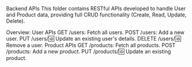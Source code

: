Backend APIs
This folder contains RESTful APIs developed to handle User and Product data, providing full CRUD functionality (Create, Read, Update, Delete).

Overview:
User APIs
GET /users: Fetch all users.
POST /users: Add a new user.
PUT /users/:id: Update an existing user's details.
DELETE /users/:id: Remove a user.
Product APIs
GET /products: Fetch all products.
POST /products: Add a new product.
PUT /products/:id: Update an existing product.
